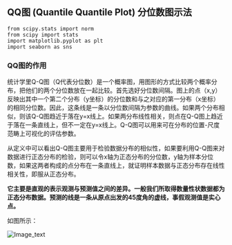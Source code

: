 
## QQ图 (Quantile Quantile Plot) 分位数图示法

    from scipy.stats import norm
    from scipy import stats
    import matplotlib.pyplot as plt
    import seaborn as sns

### QQ图的作用

统计学里Q-Q图（Q代表分位数）是一个概率图，用图形的方式比较两个概率分布，把他们的两个分位数放在一起比较。首先选好分位数间隔。图上的点（x,y）反映出其中一个第二个分布（y坐标）的分位数和与之对应的第一分布（x坐标）的相同分位数。因此，这条线是一条以分位数间隔为参数的曲线。如果两个分布相似，则该Q-Q图趋近于落在y=x线上。如果两分布线性相关，则点在Q-Q图上趋近于落在一条直线上，但不一定在y=x线上。Q-Q图可以用来可在分布的位置-尺度范畴上可视化的评估参数。

从定义中可以看出Q-Q图主要用于检验数据分布的相似性，如果要利用Q-Q图来对数据进行正态分布的检验，则可以令x轴为正态分布的分位数，y轴为样本分位数，如果这两者构成的点分布在一条直线上，就证明样本数据与正态分布存在线性相关性，即服从正态分布。

__它主要是直观的表示观测与预测值之间的差异。一般我们所取得数量性状数据都为正态分布数据。预测的线是一条从原点出发的45度角的虚线，事假观测值是实心点。__


如图所示：

![Image_text](https://raw.githubusercontent.com/OneStepAndTwoSteps/Data_Analysis/master/static/seaborn_and_Matplotlib/QQ%E5%9B%BE.png)



